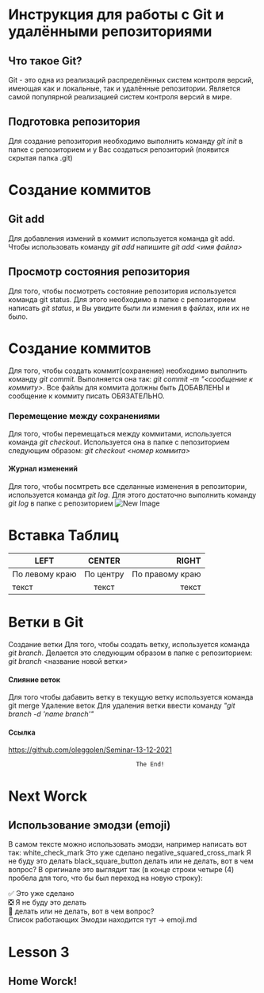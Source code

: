 # Инструкция для работы с Git и удалёнными репозиториями
## Что такое Git?
Git - это одна из реализаций распределённых систем контроля версий, имеющая как и локальные, так и удалённые репозитории. Является самой популярной реализацией систем контроля версий в мире.
## Подготовка репозитория
Для создание репозитория необходимо выполнить команду *git init* в папке с репозиторием и у Вас создаться репозиторий (появится скрытая папка .git)
# Создание коммитов
## Git add
Для добавления измений в коммит используется команда git add. Чтобы использовать команду _git add_ напишите _git add <имя файла>_
## Просмотр состояния репозитория
Для того, чтобы посмотреть состояние репозитория используется команда git status. Для этого необходимо в папке с репозиторием написать _git status_, и Вы увидите были ли измения в файлах, или их не было.
# Создание коммитов
Для того, чтобы создать коммит(сохранение) необходимо выполнить команду _git commit._ Выполняется она так: *git commit -m "<сообщение к коммиту>*. Все файлы для коммита должны быть ДОБАВЛЕНЫ и сообщение к коммиту писать ОБЯЗАТЕЛЬНО.
### Перемещение между сохранениями
Для того, чтобы перемещаться между коммитами, используется команда _git checkout_. Используется она в папке с пепозиторием следующим образом: *git checkout <номер коммита>*
#### Журнал изменений
Для того, чтобы посмтреть все сделанные изменения в репозитории, используется команда _git log_. Для этого достаточно выполнить команду *git log* в папке с репозиторием
![New Image](image.jpg)

# Вставка Таблиц
| LEFT | CENTER | RIGHT |
|----------------|:---------:|----------------:|
| По левому краю | По центру | По правому краю |
| текст | текст | текст |

# Ветки в Git
Создание ветки
Для того, чтобы создать ветку, используется команда *git branch*. Делается это следующим образом в папке с репозиторием: *git branch* <название новой ветки>
#### Слияние веток
Для того чтобы дабавить ветку в текущую ветку используется команда git merge
Удаление веток
Для удаления ветки ввести команду *"git branch -d 'name branch'"*
#### Ссылка
https://github.com/oleggolen/Seminar-13-12-2021

                                        The End!

   # Next Worck


## Использование эмодзи (emoji)
В самом тексте можно использовать эмодзи, например написать вот так:
white_check_mark Это уже сделано
negative_squared_cross_mark Я не буду это делать
black_square_button делать или не делать, вот в чем вопрос?
В оригинале это выглядит так (в конце строки четыре (4) пробела для того, что бы был переход на новую строку):

:white_check_mark: Это уже сделано    
:negative_squared_cross_mark: Я не буду это делать    
:black_square_button: делать или не делать, вот в чем вопрос?    
Список работающих Эмодзи находится тут -> emoji.md
# Lesson 3

## Home Worck!
